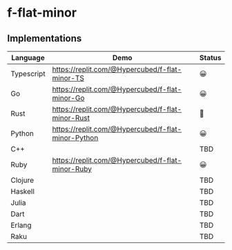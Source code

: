 # f-flat-minor

## Implementations

| Language | Demo | Status |
| --- | ----------- | ----------- |
| Typescript | https://replit.com/@Hypercubed/f-flat-minor-TS | 😀 |
| Go | https://replit.com/@Hypercubed/f-flat-minor-Go | 😀 |
| Rust | https://replit.com/@Hypercubed/f-flat-minor-Rust | 🤬 |
| Python | https://replit.com/@Hypercubed/f-flat-minor-Python | 😀 |
| C++ |  | TBD |
| Ruby | https://replit.com/@Hypercubed/f-flat-minor-Ruby | 😀 |
| Clojure | | TBD |
| Haskell | | TBD |
| Julia | | TBD |
| Dart | | TBD |
| Erlang | | TBD |
| Raku | | TBD |
